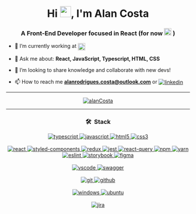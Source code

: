<h1 align="center">Hi <img src="https://images.emojiterra.com/google/noto-emoji/unicode-15/animated/1f917.gif" height="30px">, I'm Alan Costa</h1>
<h3 align="center">A Front-End Developer focused in React (for now <img src="https://images.emojiterra.com/google/noto-emoji/unicode-15/animated/1f604.gif" height="20px"> )</h3>

- 🔭 I’m currently working at  <a href="https://www.prontmed.com/" target="_blank"> <img align="center" src="https://www.prontmed.com/wp-content/uploads/2022/05/prontmed-dark.svg" alt="prontmed" height="20px"/></a>

- 💬 Ask me about: **React, JavaScript, Typescript, HTML, CSS**

- 👯 I’m looking to share knowledge and collaborate with new devs!

- 📫 How to reach me **alanrodrigues.costa@outlook.com** or <a href="https://linkedin.com/in/alan-rodrigues-costa" target="_blank"> <img align="center" src="https://img.shields.io/badge/-Alan Costa-05122A?style=flat&logo=linkedin" alt="linkedin"/></a>

---

<div align="center">
<a href="https://github.com/alanRCosta">
<img src="https://github-readme-stats.vercel.app/api/top-langs/?username=alanRCosta&langs_count=5&how_icons=true&theme=graywhite" alt="alanCosta"/>
</a>
</div>

---
<!-- Badges link - https://github.com/Ileriayo/markdown-badges -->
<div align="center">
<h3 align="center">🛠 &nbsp;Stack</h3>
<a href="https://github.com/alanRCosta">
<img src="https://img.shields.io/badge/typescript-%23007ACC.svg?style=for-the-badge&logo=typescript&logoColor=white" alt="typescript" />
<img src="https://img.shields.io/badge/javascript-%23323330.svg?style=for-the-badge&logo=javascript&logoColor=%23F7DF1E" alt="javascript" />
<img src="https://img.shields.io/badge/html5-%23E34F26.svg?style=for-the-badge&logo=html5&logoColor=white" alt="html5" />
<img src="https://img.shields.io/badge/css3-%231572B6.svg?style=for-the-badge&logo=css3&logoColor=white" alt="css3" />
<br /><br />
<img src="https://img.shields.io/badge/react-%2320232a.svg?style=for-the-badge&logo=react&logoColor=%2361DAFB" alt="react" />
<img src="https://img.shields.io/badge/styled--components-DB7093?style=for-the-badge&logo=styled-components&logoColor=white" alt="styled-components" />
<img src="https://img.shields.io/badge/redux-%23593d88.svg?style=for-the-badge&logo=redux&logoColor=white" alt="redux" />
  <img src="https://img.shields.io/badge/jest-%23593d65.svg?style=for-the-badge&logo=jest&logoColor=white" alt="jest" />
<img src="https://img.shields.io/badge/-React%20Query-FF4154?style=for-the-badge&logo=react%20query&logoColor=white" alt="react-query" />
<img src="https://img.shields.io/badge/NPM-%23000000.svg?style=for-the-badge&logo=npm&logoColor=white" alt="npm" />
<img src="https://img.shields.io/badge/yarn-%232C8EBB.svg?style=for-the-badge&logo=yarn&logoColor=white" alt="yarn" />
<img src="https://img.shields.io/badge/ESLint-4B3263?style=for-the-badge&logo=eslint&logoColor=white" alt="eslint" />
<img src="https://img.shields.io/badge/-Storybook-FF4785?style=for-the-badge&logo=storybook&logoColor=white" alt="storybook" />
<img src="https://img.shields.io/badge/figma-%23F24E1E.svg?style=for-the-badge&logo=figma&logoColor=white" alt="figma" />
<br /><br />
<img src="https://img.shields.io/badge/VSCode-0078d7.svg?style=for-the-badge&logo=visual-studio-code&logoColor=white" alt="vscode" />
<img src="https://img.shields.io/badge/-Swagger-%23Clojure?style=for-the-badge&logo=swagger&logoColor=white" alt="swagger" />
<br /><br />
<img src="https://img.shields.io/badge/git-%23F05033.svg?style=for-the-badge&logo=git&logoColor=white" alt="git" />
<img src="https://img.shields.io/badge/github-%23121011.svg?style=for-the-badge&logo=github&logoColor=white" alt="github" />
<br /><br />
<img src="https://img.shields.io/badge/Windows-0078D6?style=for-the-badge&logo=windows&logoColor=white" alt="windows" />
<img src="https://img.shields.io/badge/Ubuntu-E95420?style=for-the-badge&logo=ubuntu&logoColor=white" alt="ubuntu" />
<br /><br />
<img src="https://img.shields.io/badge/jira-%230A0FFF.svg?style=for-the-badge&logo=jira&logoColor=white" alt="jira" />
</a>
</div>
